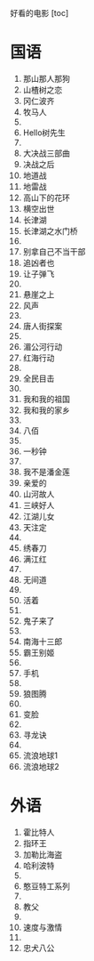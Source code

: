 好看的电影
[toc]

# 国语
1. 那山那人那狗
2. 山楂树之恋
3. 冈仁波齐
4. 牧马人
5. 
6. Hello树先生
7. 
8. 大决战三部曲
9. 决战之后
10. 地道战
11. 地雷战
12. 高山下的花环
13. 横空出世
14. 长津湖
15. 长津湖之水门桥
16. 
17. 别拿自己不当干部
18. 追凶者也
19. 让子弹飞
20. 
21. 悬崖之上
22. 风声
23. 
24. 唐人街探案
25. 
26. 湄公河行动
27. 红海行动
28. 
29. 全民目击
30. 
31. 我和我的祖国
32. 我和我的家乡
33. 
34. 八佰
35. 
36. 一秒钟
37. 
38. 我不是潘金莲
39. 亲爱的
40. 山河故人
41. 三峡好人
42. 江湖儿女
43. 天注定
44. 
45. 绣春刀
46. 满江红
47. 
48. 无间道
49. 
50. 活着
51. 
52. 鬼子来了
53. 
54. 南海十三郎
55. 霸王别姬
56. 
57. 手机
58. 
59. 狼图腾
60. 
61. 变脸
62. 
63. 寻龙诀
64. 
65. 流浪地球1
66. 流浪地球2

# 外语
1. 霍比特人
2. 指环王
3. 加勒比海盗
4. 哈利波特
5. 
6. 憨豆特工系列
7. 
8. 教父
9. 
10. 速度与激情
11. 
12. 忠犬八公